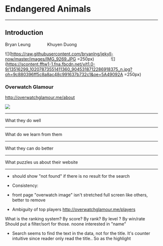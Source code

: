 # Endangered Animals 


---

## Introduction

Bryan Leung											&nbsp;&nbsp;&nbsp;&nbsp;&nbsp;&nbsp;&nbsp;&nbsp;&nbsp;&nbsp;&nbsp;&nbsp; Khuyen Duong
										
![](https://raw.githubusercontent.com/bryanlng/jekyll-now/master/images/IMG_9269.JPG =250px) &nbsp;&nbsp;&nbsp;&nbsp;&nbsp;&nbsp;&nbsp;&nbsp;&nbsp;&nbsp;&nbsp;&nbsp; ![](https://scontent.fftw1-1.fna.fbcdn.net/v/t1.0-9/13516299_10207873551411360_9045318712286918375_n.jpg?oh=9c880396ff5c8a8ac48c991637b732c1&oe=5A49092A =250px)


### Overwatch Glamour

http://overwatchglamour.me/about

![](https://i.imgur.com/sjDHqIA.jpg)

---

What they do well


---

What do we learn from them

---

What they can do better

---

What puzzles us about their website

---

- should show "not found" if there is no result for the search

- Consistency:
- front page "overwatch image" isn't stretched full screen like others, better to remove

- Ambiguity of top players
http://overwatchglamour.me/players

What is the ranking system? By score? By rank? By level ? By win/rate
Should put a filter/sort for those. noone interested in "name"

- Search seems to find the text in the data, not for the title. It's counter intuitive since reader only read the title.. So as the highlight 